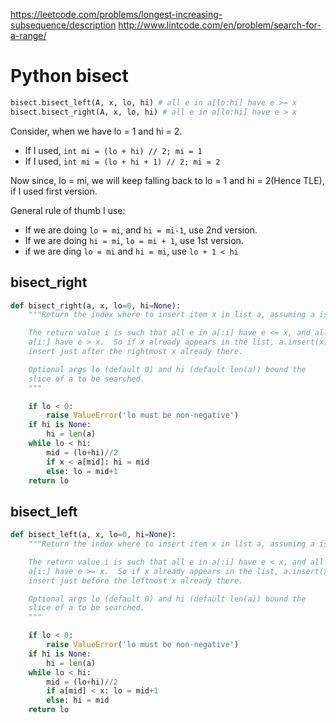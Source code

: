 https://leetcode.com/problems/longest-increasing-subsequence/description
http://www.lintcode.com/en/problem/search-for-a-range/

# Python bisect

```python
bisect.bisect_left(A, x, lo, hi) # all e in a[lo:hi] have e >= x
bisect.bisect_right(A, x, lo, hi) # all e in a[lo:hi] have e > x
```

Consider, when we have lo = 1 and hi = 2.

- If I used, `int mi = (lo + hi) // 2; mi = 1`
- If I used, `int mi = (lo + hi + 1) // 2; mi = 2`

Now since, lo = mi, we will keep falling back to lo = 1 and hi = 2(Hence TLE), if I used first
version.

General rule of thumb I use:

- If we are doing `lo = mi`, and `hi = mi-1`, use 2nd version.
- If we are doing `hi = mi`, `lo = mi + 1`, use 1st version.
- if we are ding `lo = mi` and `hi = mi`, use `lo + 1 < hi`

## bisect_right

```python
def bisect_right(a, x, lo=0, hi=None):
    """Return the index where to insert item x in list a, assuming a is sorted.

    The return value i is such that all e in a[:i] have e <= x, and all e in
    a[i:] have e > x.  So if x already appears in the list, a.insert(x) will
    insert just after the rightmost x already there.

    Optional args lo (default 0) and hi (default len(a)) bound the
    slice of a to be searched.
    """

    if lo < 0:
        raise ValueError('lo must be non-negative')
    if hi is None:
        hi = len(a)
    while lo < hi:
        mid = (lo+hi)//2
        if x < a[mid]: hi = mid
        else: lo = mid+1
    return lo
```

## bisect_left

```python
def bisect_left(a, x, lo=0, hi=None):
    """Return the index where to insert item x in list a, assuming a is sorted.

    The return value i is such that all e in a[:i] have e < x, and all e in
    a[i:] have e >= x.  So if x already appears in the list, a.insert(x) will
    insert just before the leftmost x already there.

    Optional args lo (default 0) and hi (default len(a)) bound the
    slice of a to be searched.
    """

    if lo < 0:
        raise ValueError('lo must be non-negative')
    if hi is None:
        hi = len(a)
    while lo < hi:
        mid = (lo+hi)//2
        if a[mid] < x: lo = mid+1
        else: hi = mid
    return lo
```
